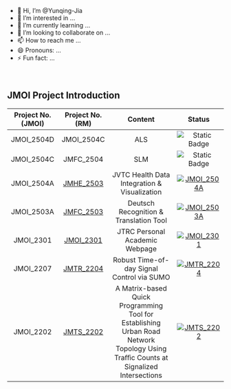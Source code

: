 - 👋 Hi, I’m @Yunqing-Jia
- 👀 I’m interested in ...
- 🌱 I’m currently learning ...
- 💞️ I’m looking to collaborate on ...
- 📫 How to reach me ...
- 😄 Pronouns: ...
- ⚡ Fun fact: ...

<!---
Yunqing-Jia/Yunqing-Jia is a ✨ special ✨ repository because its `README.md` (this file) appears on your GitHub profile.
You can click the Preview link to take a look at your changes.
--->

<br>

## JMOI Project Introduction

<div align="center">

| Project No. (JMOI)  | Project No. (RM) | Content   | Status   |
|:------:|:------:|:------:|:------:|
| JMOI_2504D  | JMOI_2504C | ALS  | ![Static Badge](https://img.shields.io/badge/Status-Launch-3580bb)   |
| JMOI_2504C  | JMFC_2504 | SLM  | ![Static Badge](https://img.shields.io/badge/Status-Launch-3580bb)   |
| JMOI_2504A  | [JMHE_2503](https://github.com/Yunqing-Jia/JMHE_2503) | JVTC Health Data Integration & Visualization | [![JMOI_2504A](https://img.shields.io/badge/Status-Ongoing-ffff00.svg)](https://github.com/Yunqing-Jia/JMHE_2503)   |
| JMOI_2503A  | [JMFC_2503](#) | Deutsch Recognition & Translation Tool | [![JMOI_2503A](https://img.shields.io/badge/Status-Ongoing-ffff00.svg)](#)   |
| JMOI_2301  | [JMOI_2301](https://github.com/Yunqing-Jia/JTRC) | JTRC Personal Academic Webpage | [![JMOI_2301](https://img.shields.io/badge/Status-Online-00ff00.svg)](https://github.com/Yunqing-Jia/JTRC)   |
| JMOI_2207  | [JMTR_2204](https://github.com/Yunqing-Jia/JMTR_2204) | Robust Time-of-day Signal Control via SUMO | [![JMTR_2204](https://img.shields.io/badge/Status-Online-00ff00.svg)](https://github.com/Yunqing-Jia/JMTR_2204)   |
| JMOI_2202  | [JMTS_2202](https://github.com/Yunqing-Jia/JMTS_2202) | A Matrix-based Quick Programming Tool for Establishing Urban Road Network Topology Using Traﬀic Counts at Signalized Intersections | [![JMTS_2202](https://img.shields.io/badge/Status-Online-00ff00.svg)](https://github.com/Yunqing-Jia/JMTS_2202)   |
</div>
